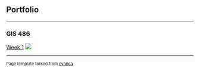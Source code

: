## Portfolio

---

### GIS 486 


[Week 1](/pdf/Week_1_Merged.pdf)
<img src="images/Alaska_Geomorphology_Map.pdf?raw=true"/>




---
<p style="font-size:11px">Page template forked from <a href="https://github.com/evanca/quick-portfolio">evanca</a></p>
<!-- Remove above link if you don't want to attibute -->
